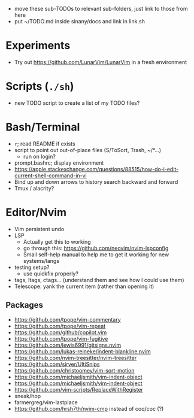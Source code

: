 - move these sub-TODOs to relevant sub-folders, just link to those from here
- put ~/TODO.md inside sinany/docs and link in link.sh

# Experiments

- Try out https://github.com/LunarVim/LunarVim in a fresh environment

# Scripts (`./sh`)

- new TODO script to create a list of my TODO files?

# Bash/Terminal

- `r`; read README if exists
- script to point out out-of-place files (S/ToSort, Trash, ~/\*...)
	- run on login?
- prompt.bashrc; display environment
- https://apple.stackexchange.com/questions/88515/how-do-i-edit-current-shell-command-in-vi
- Bind up and down arrows to history search backward and forward
- Tmux / alacrity?

# Editor/Nvim

- Vim persistent undo
- LSP
	- Actually get this to working
	- go through this: https://github.com/neovim/nvim-lspconfig
	- Small self-help manual to help me to get it working for new systems/langs
- testing setup?
	- use quickfix properly?
- tags, ltags, ctags... (understand them and see how I could use them)
- Telescope: yank the current item (rather than opening it)

## Packages
- https://github.com/tpope/vim-commentary
- https://github.com/tpope/vim-repeat
- https://github.com/github/copilot.vim
- https://github.com/tpope/vim-fugitive
- https://github.com/lewis6991/gitsigns.nvim
- https://github.com/lukas-reineke/indent-blankline.nvim
- https://github.com/nvim-treesitter/nvim-treesitter
- https://github.com/sirver/UltiSnips
- https://github.com/christoomey/vim-sort-motion
- https://github.com/michaeljsmith/vim-indent-object
- https://github.com/michaeljsmith/vim-indent-object
- https://github.com/vim-scripts/ReplaceWithRegister
- sneak/hop
- farmergreg/vim-lastplace
- https://github.com/hrsh7th/nvim-cmp instead of coq/coc (?)
